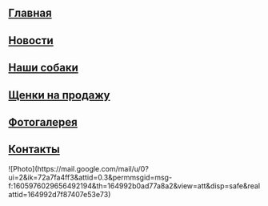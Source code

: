 
 <h2 align="left"> <a href="https://kirillgorlov123.github.io/Kennel-of-dogs-KrasnoeSelo/glavnaya">Главная</a></h2>
 <h2 align="left"> <a href="https://kirillgorlov123.github.io/Kennel-of-dogs-KrasnoeSelo/news">Новости</a></h2>
 <h2 align="left"> <a href="https://kirillgorlov123.github.io/Kennel-of-dogs-KrasnoeSelo/Our-dogs">Наши собаки</a></h2>
 <h2 align="left"> <a href="https://kirillgorlov123.github.io/Kennel-of-dogs-KrasnoeSelo/Puppies for sale">Щенки на продажу</a></h2> 
 <h2 align="left"> <a href="https://kirillgorlov123.github.io/Kennel-of-dogs-KrasnoeSelo/Photo Gallery">Фотогалерея</a></h2>
 <h2 align="left"> <a href="https://kirillgorlov123.github.io/Kennel-of-dogs-KrasnoeSelo/Контакты">Контакты</a></h2>
 ![Photo](https://mail.google.com/mail/u/0?ui=2&ik=72a7fa4ff3&attid=0.3&permmsgid=msg-f:1605976029656492194&th=164992b0ad77a8a2&view=att&disp=safe&realattid=164992d7f87407e53e73)
